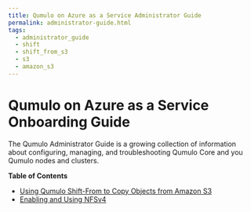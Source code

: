 ```yaml
---
title: Qumulo on Azure as a Service Administrator Guide
permalink: administrator-guide.html
tags:
  - administrator_guide
  - shift
  - shift_from_s3
  - s3
  - amazon_s3
---
```


# Qumulo on Azure as a Service Onboarding Guide
The Qumulo Administrator Guide is a growing collection of information about configuring, managing, and troubleshooting Qumulo Core and you Qumulo nodes and clusters.

**Table of Contents**
* [Using Qumulo Shift-From to Copy Objects from Amazon S3](/shift-from-s3.md)
* [Enabling and Using NFSv4](/administrator_guide/nfs4.md)

